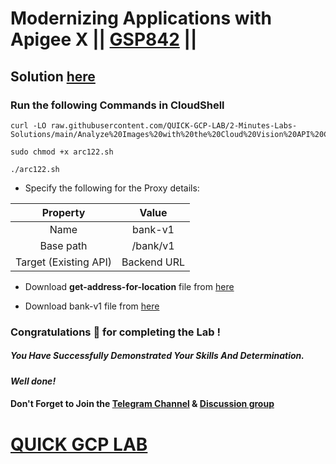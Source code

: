 # Modernizing Applications with Apigee X || [GSP842](https://www.cloudskillsboost.google/focuses/25900?parent=catalog) ||

## Solution [here]()

### Run the following Commands in CloudShell

```
curl -LO raw.githubusercontent.com/QUICK-GCP-LAB/2-Minutes-Labs-Solutions/main/Analyze%20Images%20with%20the%20Cloud%20Vision%20API%20Challenge%20Lab/arc122.sh

sudo chmod +x arc122.sh

./arc122.sh
```

* Specify the following for the Proxy details:

| Property | Value |
| :---: | :----: |
| Name | bank-v1 |
| Base path | /bank/v1 |
| Target (Existing API) | Backend URL |

* Download **get-address-for-location** file from [here](https://drive.google.com/uc?export=download&id=1y8m9GkhU2mTvtC18ptQY7obVGOozBXnJ)

* Download bank-v1 file from [here](https://drive.google.com/uc?export=download&id=1OZFNYAabSVIWHaaHD6JDUPz-TX0QTTSg)

### Congratulations 🎉 for completing the Lab !

##### *You Have Successfully Demonstrated Your Skills And Determination.*

#### *Well done!*

#### Don't Forget to Join the [Telegram Channel](https://t.me/quickgcplab) & [Discussion group](https://t.me/quickgcplabchats)

# [QUICK GCP LAB](https://www.youtube.com/@quickgcplab)
